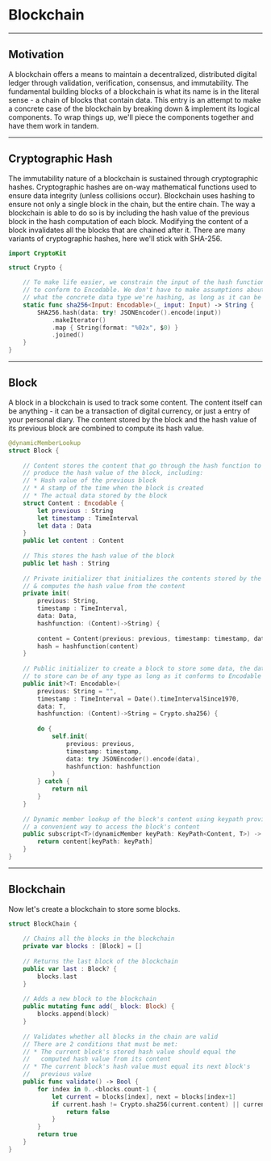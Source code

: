 # Blockchain
---
## Motivation
A blockchain offers a means to maintain a decentralized, distributed digital ledger through validation, verification, consensus, and immutability. 
The fundamental building blocks of a blockchain is what its name is in the literal sense - a chain of blocks that contain data. 
This entry is an attempt to make a concrete case of the blockchain by breaking down & implement its logical components. 
To wrap things up, we'll piece the components together and have them work in tandem.

---
## Cryptographic Hash

The immutability nature of a blockchain is sustained through cryptographic hashes. Cryptographic hashes are on-way mathematical functions used to ensure data integrity (unless collisions occur). Blockchain uses hashing to ensure not only a single block in the chain, but the entire chain. The way a blockchain is able to do so is by including the hash value of the previous block in the hash computation of each block. Modifying the content of a block invalidates all the blocks that are chained after it. There are many variants of cryptographic hashes, here we'll stick with SHA-256.

```Swift
import CryptoKit

struct Crypto {

    // To make life easier, we constrain the input of the hash function 
    // to conform to Encodable. We don't have to make assumptions about
    // what the concrete data type we're hashing, as long as it can be encoded.
    static func sha256<Input: Encodable>(_ input: Input) -> String {
        SHA256.hash(data: try! JSONEncoder().encode(input))
            .makeIterator()
            .map { String(format: "%02x", $0) }
            .joined()
    }
}
```
---
## Block

A block in a blockchain is used to track some content. The content itself can be anything - it can be a transaction of digital currency, or just a entry of your personal diary. The content stored by the block and the hash value of its previous block are combined to compute its hash value.

```Swift
@dynamicMemberLookup
struct Block {
    
    // Content stores the content that go through the hash function to
    // produce the hash value of the block, including:
    // * Hash value of the previous block
    // * A stamp of the time when the block is created
    // * The actual data stored by the block
    struct Content : Encodable {
        let previous : String
        let timestamp : TimeInterval
        let data : Data
    }
    public let content : Content
    
    // This stores the hash value of the block
    public let hash : String
    
    // Private initializer that initializes the contents stored by the block 
    // & computes the hash value from the content
    private init(
        previous: String,
        timestamp : TimeInterval,
        data: Data,
        hashfunction: (Content)->String) {
        
        content = Content(previous: previous, timestamp: timestamp, data: data)
        hash = hashfunction(content)
    }
    
    // Public initializer to create a block to store some data, the data
    // to store can be of any type as long as it conforms to Encodable 
    public init?<T: Encodable>(
        previous: String = "",
        timestamp : TimeInterval = Date().timeIntervalSince1970,
        data: T,
        hashfunction: (Content)->String = Crypto.sha256) {
        
        do {
            self.init(
                previous: previous,
                timestamp: timestamp,
                data: try JSONEncoder().encode(data),
                hashfunction: hashfunction
            )
        } catch {
            return nil
        }
    }
    
    // Dynamic member lookup of the block's content using keypath provides
    // a convenient way to access the block's content
    public subscript<T>(dynamicMember keyPath: KeyPath<Content, T>) -> T {
        return content[keyPath: keyPath]
    }
}
```
---
## Blockchain

Now let's create a blockchain to store some blocks. 

```Swift
struct BlockChain {
    
    // Chains all the blocks in the blockchain
    private var blocks : [Block] = []
    
    // Returns the last block of the blockchain
    public var last : Block? {
        blocks.last
    }
    
    // Adds a new block to the blockchain
    public mutating func add(_ block: Block) {
        blocks.append(block)
    }
    
    // Validates whether all blocks in the chain are valid
    // There are 2 conditions that must be met:
    // * The current block's stored hash value should equal the 
    //   computed hash value from its content
    // * The current block's hash value must equal its next block's
    //   previous value
    public func validate() -> Bool {
        for index in 0..<blocks.count-1 {
            let current = blocks[index], next = blocks[index+1]
            if current.hash != Crypto.sha256(current.content) || current.hash != next.previous {
                return false
            }
        }
        return true
    }
}
```
